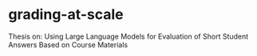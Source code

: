 # grading-at-scale
Thesis on: Using Large Language Models for Evaluation of Short Student Answers Based on Course Materials
